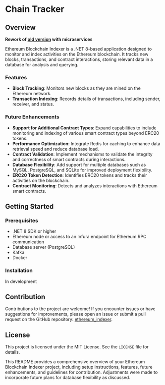 # Chain Tracker

## Overview
**Rework of [old version](https://github.com/viknsagit/ethereum_indexer) with microservices**

Ethereum Blockchain Indexer is a .NET 8-based application designed to monitor and index activities on the Ethereum blockchain. It tracks new blocks, transactions, and contract interactions, storing relevant data in a database for analysis and querying.

### Features

- **Block Tracking**: Monitors new blocks as they are mined on the Ethereum network.
- **Transaction Indexing**: Records details of transactions, including sender, receiver, and status.

### Future Enhancements

- **Support for Additional Contract Types**: Expand capabilities to include monitoring and indexing of various smart contract types beyond ERC20 tokens.
- **Performance Optimization**: Integrate Redis for caching to enhance data retrieval speed and reduce database load.
- **Contract Validation**: Implement mechanisms to validate the integrity and correctness of smart contracts during interactions.
- **Database Flexibility**: Add support for multiple databases such as MySQL, PostgreSQL, and SQLite for improved deployment flexibility.
- **ERC20 Token Detection**: Identifies ERC20 tokens and tracks their activities on the blockchain.
- **Contract Monitoring**: Detects and analyzes interactions with Ethereum smart contracts.

## Getting Started

### Prerequisites

- .NET 8 SDK or higher
- Ethereum node or access to an Infura endpoint for Ethereum RPC communication
- Database server (PostgreSQL)
- Kafka
- Docker

### Installation

In development

## Contribution

Contributions to the project are welcome! If you encounter issues or have suggestions for improvements, please open an issue or submit a pull request on the GitHub repository: [ethereum_indexer](https://github.com/viknsagit/ethereum_indexer).

## License

This project is licensed under the MIT License. See the `LICENSE` file for details.

This README provides a comprehensive overview of your Ethereum Blockchain Indexer project, including setup instructions, features, future enhancements, and guidelines for contribution. Adjustments were made to incorporate future plans for database flexibility as discussed.
